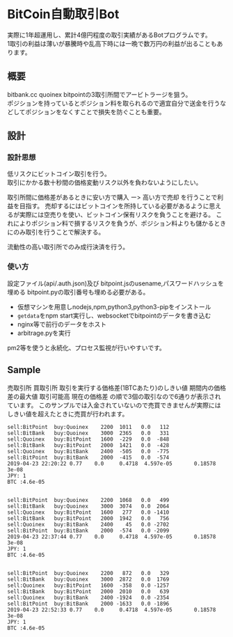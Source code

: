 # BitCoin自動取引Bot
実際に1年超運用し、累計4億円程度の取引実績があるBotプログラムです。  
1取引の利益は薄いが暴騰時や乱高下時には一晩で数万円の利益が出ることもあります。


## 概要
bitbank.cc quoinex bitpointの3取引所間でアービトラージを狙う。  
ポジションを持っているとポジション料を取られるので適宜自分で送金を行うなどしてポジションをなくすことで損失を防ぐことも重要。


## 設計
### 設計思想
低リスクにビットコイン取引を行う。  
取引にかかる数十秒間の価格変動リスク以外を負わないようにしたい。

取引所間に価格差があるときに安い方で購入 ー> 高い方で売却 を行うことで利益を目指す。
売却するにはビットコインを所持している必要があるように思えるが実際には空売りを使い、ビットコイン保有リスクを負うことを避ける。
これによりポジション料で損するリスクを負うが、ポジション料よりも儲かるときにのみ取引を行うことで解決する。

流動性の高い取引所でのみ成行決済を行う。


### 使い方
設定ファイル(api/.auth.json)及び bitpoint.jsのusename,パスワードハッシュを埋める
bitpoint.pyの取引番号も埋める必要がある。


- 仮想マシンを用意しnodejs,npm,python3,python3-pipをインストール 
- `getdata`をnpm start実行し、websocketでbitpointのデータを書き込む
- nginx等で前行のデータをホスト
- arbitrage.pyを実行


pm2等を使うと永続化、プロセス監視が行いやすいです。



## Sample 
売取引所 買取引所 取引を実行する価格差(1BTCあたり)のしきい値 期間内の価格差の最大値 取引可能高 現在の価格差
の順で3個の取引なので6通りが表示されています。
このサンプルでは入金されていないので売買できませんが実際にはしきい値を超えたときに売買が行われます。

```
sell:BitPoint  buy:Quoinex    2200  1011   0.0   112
sell:BitBank   buy:Quoinex    3000  2365   0.0   331
sell:Quoinex   buy:BitPoint   1600  -229   0.0  -848
sell:BitBank   buy:BitPoint   2000  1421   0.0  -428
sell:Quoinex   buy:BitBank    2400  -505   0.0  -775
sell:BitPoint  buy:BitBank    2000  -415   0.0  -574
2019-04-23 22:20:22	0.77	0.0		0.4718	4.597e-05		0.18578	3e-08
JPY: 1
BTC :4.6e-05


sell:BitPoint  buy:Quoinex    2200  1068   0.0   499
sell:BitBank   buy:Quoinex    3000  3074   0.0  2064
sell:Quoinex   buy:BitPoint   1600   277   0.0 -1410
sell:BitBank   buy:BitPoint   2000  1942   0.0   756
sell:Quoinex   buy:BitBank    2400    45   0.0 -2702
sell:BitPoint  buy:BitBank    2000  -574   0.0 -2099
2019-04-23 22:37:44	0.77	0.0		0.4718	4.597e-05		0.18578	3e-08
JPY: 1
BTC :4.6e-05


sell:BitPoint  buy:Quoinex    2200   872   0.0   329
sell:BitBank   buy:Quoinex    3000  2872   0.0  1769
sell:Quoinex   buy:BitPoint   1600  -358   0.0 -1257
sell:BitBank   buy:BitPoint   2000  2010   0.0   639
sell:Quoinex   buy:BitBank    2400 -1924   0.0 -2354
sell:BitPoint  buy:BitBank    2000 -1633   0.0 -1896
2019-04-23 22:52:33	0.77	0.0		0.4718	4.597e-05		0.18578	3e-08
JPY: 1
BTC :4.6e-05


```
